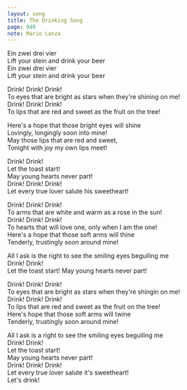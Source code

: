 ```yaml
---
layout: song
title: The Drinking Song
page: 949
note: Mario Lanza
---
```


Ein zwei drei vier  
Lift your stein and drink your beer  
Ein zwei drei vier  
Lift your stein and drink your beer  

Drink! Drink! Drink!  
To eyes that are bright as stars when they're shining on me!  
Drink! Drink! Drink!  
To lips that are red and sweet as the fruit on the tree!  

Here's a hope that those bright eyes will shine  
Lovingly, longingly soon into mine!  
May those lips that are red and sweet,  
Tonight with joy my own lips meet!  

Drink! Drink!  
Let the toast start!  
May young hearts never part!  
Drink! Drink! Drink!  
Let every true lover salute his sweetheart!  

Drink! Drink! Drink!   
To arms that are white and warm as a rose in the sun!  
Drink! Drink! Drink!  
To hearts that will love one, only when I am the one!  
Here's a hope that those soft arms will thine  
Tenderly, trustingly soon around mine!  

All I ask is the right to see the smiling eyes beguiling me  
Drink! Drink!  
Let the toast start! May young hearts never part!  

Drink! Drink! Drink!  
To eyes that are bright as stars when they're shingin on me!  
Drink! Drink! Drink!  
To lips that are red and sweet as the fruit on the tree!  
Here's hope that those soft arms will twine  
Tenderly, trustingly soon around mine!  

All I ask is a right to see the smiling eyes beguiling me  
Drink! Drink!  
Let the toast start!  
May young hearts never part!  
Drink! Drink! Drink!  
Let every true lover salute it's sweetheart!  
Let's drink!  


